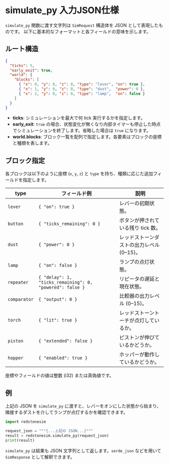 # simulate_py 入力JSON仕様

`simulate_py` 関数に渡す文字列は `SimRequest` 構造体を JSON として表現したものです。
以下に基本的なフォーマットと各フィールドの意味を示します。

## ルート構造
```json
{
  "ticks": 5,
  "early_exit": true,
  "world": {
    "blocks": [
      { "x": 0, "y": 0, "z": 0, "type": "lever", "on": true },
      { "x": 1, "y": 0, "z": 0, "type": "dust",  "power": 0 },
      { "x": 2, "y": 0, "z": 0, "type": "lamp",  "on": false }
    ]
  }
}
```

- **ticks**: シミュレーションを最大で何 tick 実行するかを指定します。
- **early_exit**: `true` の場合、状態変化が無くなり内部タイマーも停止した時点でシミュレーションを終了します。省略した場合は `true` になります。
- **world.blocks**: ブロック一覧を配列で指定します。各要素はブロックの座標と種類を表します。

## ブロック指定
各ブロックは以下のように座標 (`x`, `y`, `z`) と `type` を持ち、種類に応じた追加フィールドを指定します。

| type       | フィールド例                              | 説明                                     |
|------------|------------------------------------------|------------------------------------------|
| `lever`    | `{ "on": true }`                        | レバーの初期状態。                        |
| `button`   | `{ "ticks_remaining": 0 }`              | ボタンが押されている残り tick 数。        |
| `dust`     | `{ "power": 0 }`                        | レッドストーンダストの出力レベル (0–15)。 |
| `lamp`     | `{ "on": false }`                       | ランプの点灯状態。                        |
| `repeater` | `{ "delay": 1, "ticks_remaining": 0, "powered": false }` | リピータの遅延と現在状態。 |
| `comparator` | `{ "output": 0 }`                    | 比較器の出力レベル (0–15)。               |
| `torch`    | `{ "lit": true }`                       | レッドストーントーチが点灯しているか。    |
| `piston`   | `{ "extended": false }`                 | ピストンが伸びているかどうか。            |
| `hopper`   | `{ "enabled": true }`                   | ホッパーが動作しているかどうか。          |

座標やフィールドの値は整数 (i32) または真偽値です。

## 例
上記の JSON を `simulate_py` に渡すと、レバーをオンにした状態から始まり、隣接するダストを介してランプが点灯するかを確認できます。

```python
import redstonesim

request_json = """{...上記の JSON...}"""
result = redstonesim.simulate_py(request_json)
print(result)
```

`simulate_py` は結果も JSON 文字列として返します。`serde_json` などを用いて `SimResponse` として解釈できます。

